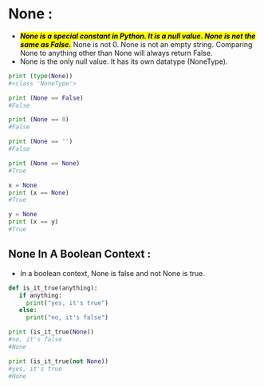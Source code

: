 # None :

-   ***<mark>None is a special constant in Python. It is a null value. None is not the same as False.</mark>*** None is not 0. None is not an empty string. Comparing None to anything other than None will always return False.
- None is the only null value. It has its own datatype (NoneType).

```python
print (type(None))
#<class 'NoneType'>

print (None == False)
#False

print (None == 0)
#False

print (None == '')
#False

print (None == None)
#True

x = None
print (x == None)
#True

y = None
print (x == y)
#True
```

## None In A Boolean Context :

-   In a boolean context, None is false and not None is true.

```python
def is_it_true(anything):
   if anything:
     print("yes, it's true")
   else:
     print("no, it's false")

print (is_it_true(None))
#no, it's false
#None

print (is_it_true(not None))
#yes, it's true
#None
```
